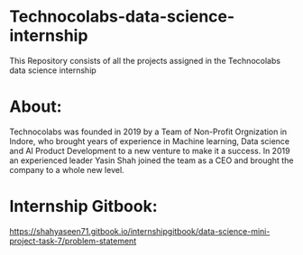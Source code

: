 # Technocolabs-data-science-internship

This Repository consists of all the projects assigned in the Technocolabs data science internship

# About:
Technocolabs was founded in 2019 by a Team of Non-Profit Orgnization in Indore, who brought years of experience in Machine learning, Data science and AI Product Development to a new venture to make it a success. In 2019 an experienced leader Yasin Shah joined the team as a CEO and brought the company to a whole new level.

# Internship Gitbook:
https://shahyaseen71.gitbook.io/internshipgitbook/data-science-mini-project-task-7/problem-statement
